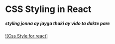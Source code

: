 # CSS Styling in React

##### styling jonna ay jayga thaki ay vido ta dakte pare

[![Css Style for react]](https://www.youtube.com/watch?v=02YWKDxLpwk&list=PLgH5QX0i9K3rGtitufynBKMy5gAFpa1y8&index=7)
